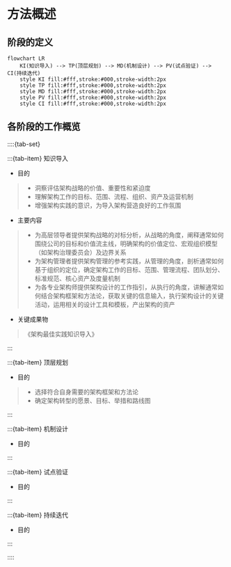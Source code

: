 # 方法概述

## 阶段的定义

```{mermaid}
flowchart LR
    KI(知识导入) --> TP(顶层规划) --> MD(机制设计) --> PV(试点验证) --> CI(持续迭代) 
    style KI fill:#fff,stroke:#000,stroke-width:2px
    style TP fill:#fff,stroke:#000,stroke-width:2px
    style MD fill:#fff,stroke:#000,stroke-width:2px
    style PV fill:#fff,stroke:#000,stroke-width:2px
    style CI fill:#fff,stroke:#000,stroke-width:2px 
```

## 各阶段的工作概览

::::{tab-set}

:::{tab-item} 知识导入

* 目的

> * 洞察评估架构战略的价值、重要性和紧迫度
> * 理解架构工作的目标、范围、流程、组织、资产及运营机制
> * 增强架构实践的意识，为导入架构营造良好的工作氛围

* 主要内容
  
> * 为高层领导者提供架构战略的对标分析，从战略的角度，阐释通常如何围绕公司的目标和价值流主线，明确架构的价值定位、宏观组织模型（如架构治理委员会）及边界关系
> * 为架构管理者提供架构管理的参考实践，从管理的角度，剖析通常如何基于组织的定位，确定架构工作的目标、范围、管理流程、团队划分、标准规范、核心资产及度量机制
> * 为各专业架构师提供架构设计的工作指引，从执行的角度，讲解通常如何结合架构框架和方法论，获取关键的信息输入，执行架构设计的关键活动，运用相关的设计工具和模板，产出架构的资产

* 关键成果物

> 《架构最佳实践知识导入》

:::

:::{tab-item} 顶层规划

* 目的

> * 选择符合自身需要的架构框架和方法论
> * 确定架构转型的愿景、目标、举措和路线图

:::

:::{tab-item} 机制设计

* 目的
  
:::

:::{tab-item} 试点验证

* 目的
  
:::

:::{tab-item} 持续迭代

* 目的
  
:::

::::
